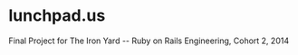 lunchpad.us
===========

Final Project for The Iron Yard -- Ruby on Rails Engineering, Cohort 2, 2014
